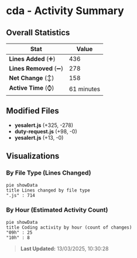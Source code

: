 # cda - Activity Summary 

## Overall Statistics

| Stat                   | Value                                                             |
| ---------------------- | ----------------------------------------------------------------- |
| **Lines Added** (➕)   | 436                                          |
| **Lines Removed** (➖) | 278                                        |
| **Net Change** (↕)    | 158                |
| **Active Time** (⌚)   | 61 minutes |


## Modified Files
- **yesalert.js** (+325, -278)
- **duty-request.js** (+98, -0)
- **yesalert.js** (+13, -0)

## Visualizations

### By File Type (Lines Changed)

```mermaid
pie showData
title Lines changed by file type
".js" : 714
```

### By Hour (Estimated Activity Count)

```mermaid
pie showData
title Coding activity by hour (count of changes)
"09h" : 25
"10h" : 8
```


> **Last Updated:** 13/03/2025, 10:30:28